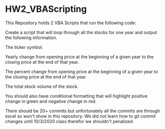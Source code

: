 # HW2_VBAScripting

This Repository holds 2 VBA Scripts that run the following code:

  Create a script that will loop through all the stocks for one year and output the following information.


  The ticker symbol.


  Yearly change from opening price at the beginning of a given year to the closing price at the end of that year.


  The percent change from opening price at the beginning of a given year to the closing price at the end of that year.


  The total stock volume of the stock.

  You should also have conditional formatting that will highlight positive change in green and negative change in red.
  
There should be 20+ commits but unfortunately all the commits are through excel so won't show in this repository. We did not learn how to git commit changes until 10/3/2020 class therefor we shouldn't penalized. 


